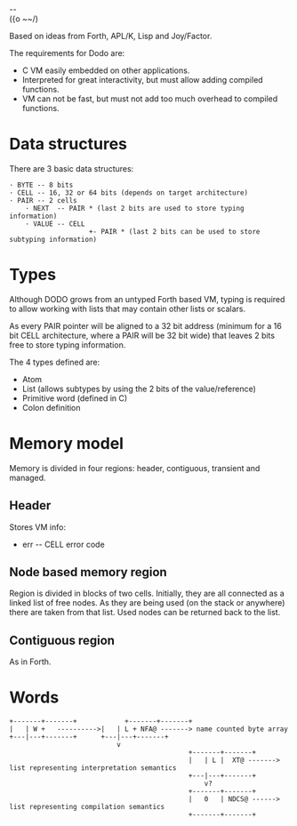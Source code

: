  --			                                                                      
({o ~~/)

Based on ideas from Forth, APL/K, Lisp and Joy/Factor.

The requirements for Dodo are:

* C VM easily embedded on other applications.
* Interpreted for great interactivity, but must allow adding compiled functions.
* VM can not be fast, but must not add too much overhead to compiled functions.

# Data structures

There are 3 basic data structures:

	· BYTE -- 8 bits
	· CELL -- 16, 32 or 64 bits (depends on target architecture)
	· PAIR -- 2 cells
		· NEXT	-- PAIR * (last 2 bits are used to store typing information)
		· VALUE -- CELL
						+- PAIR * (last 2 bits can be used to store subtyping information)

# Types

Although DODO grows from an untyped Forth based VM, typing is required to 
allow working with lists that may contain other lists or scalars.

As every PAIR pointer will be aligned to a 32 bit address (minimum for a 16
bit CELL architecture, where a PAIR will be 32 bit wide) that leaves 2 bits
free to store typing information.

The 4 types defined are:

- Atom
- List (allows subtypes by using the 2 bits of the value/reference)
- Primitive word (defined in C)
- Colon definition





# Memory model

Memory is divided in four regions: header, contiguous, transient and managed.

## Header

Stores VM info:

* err -- CELL error code

## Node based memory region

Region is divided in blocks of two cells. Initially, they are all connected
as a linked list of free nodes. As they are being used (on the stack or
anywhere) there are taken from that list. Used nodes can be returned back
to the list.

## Contiguous region

As in Forth. 

# Words

	+-------+-------+			 +-------+-------+
	|   | W +   ---------->|   | L + NFA@ -------> name counted byte array
	+---|---+-------+      +---|---+-------+
	                           v
												 +-------+-------+
												 |   | L |  XT@ -------> list representing interpretation semantics
												 +---|---+-------+
												     v?
												 +-------+-------+
												 |   0   | NDCS@ ------> list representing compilation semantics
												 +-------+-------+



